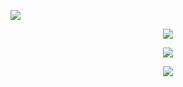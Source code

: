 <!---
[![Top Lang](https://github-readme-stats.vercel.app/api?username=gekigek99&show_icons=true&theme=tokyonight&layout=compact)](https://github.com/anuraghazra/github-readme-stats)
[![Anurag's GitHub stats](https://github-readme-stats.vercel.app/api/top-langs/?username=gekigek99&show_icons=true&theme=tokyonight&layout=compact)](https://github.com/anuraghazra/github-readme-stats)
[![willianrod's wakatime stats](https://github-readme-stats.vercel.app/api/wakatime?username=@gekigek99&show_icons=true&theme=tokyonight)](https://github.com/anuraghazra/github-readme-stats)
--->

![](https://hit.yhype.me/github/profile?user_id=53654579)

<p align="center" >
    <a href="https://github.com/antonkomarev/github-profile-views-counter" >
      <img src="https://komarev.com/ghpvc/?username=gekigek99" >
    </a>
</p>

<p align="center" >
    <a href="https://github.com/anuraghazra/github-readme-stats" >
      <img src="https://github-readme-stats.vercel.app/api?username=gekigek99&show_icons=true&theme=tokyonight&layout=compact" >
    </a>
</p>
<p align="center" >
    <a href="https://github.com/anuraghazra/github-readme-stats" >
      <img src="https://github-readme-stats.vercel.app/api/top-langs/?username=gekigek99&show_icons=true&theme=tokyonight&layout=compact" >
    </a>
</p>

<!--
<p align="center" >
    <a href="https://github.com/anuraghazra/github-readme-stats" >
      <img src="https://github-readme-stats.vercel.app/api/wakatime?username=@gekigek99&show_icons=true&theme=tokyonight" >
    </a>
</p>
-->
